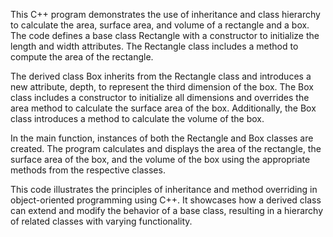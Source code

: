 This C++ program demonstrates the use of inheritance and class hierarchy to calculate the area, surface area, and volume of a rectangle and a box. The code defines a base class Rectangle with a constructor to initialize the length and width attributes. The Rectangle class includes a method to compute the area of the rectangle.

The derived class Box inherits from the Rectangle class and introduces a new attribute, depth, to represent the third dimension of the box. The Box class includes a constructor to initialize all dimensions and overrides the area method to calculate the surface area of the box. Additionally, the Box class introduces a method to calculate the volume of the box.

In the main function, instances of both the Rectangle and Box classes are created. The program calculates and displays the area of the rectangle, the surface area of the box, and the volume of the box using the appropriate methods from the respective classes.

This code illustrates the principles of inheritance and method overriding in object-oriented programming using C++. It showcases how a derived class can extend and modify the behavior of a base class, resulting in a hierarchy of related classes with varying functionality.
